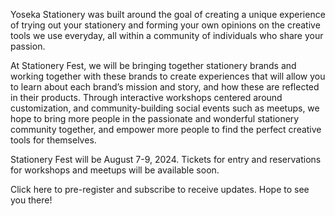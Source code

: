 Yoseka Stationery was built around the goal of creating a unique experience of trying out your stationery and forming your own opinions on the creative tools we use everyday, all within a community of individuals who share your passion.

At Stationery Fest, we will be bringing together stationery brands and working together with these brands to create experiences that will allow you to learn about each brand’s mission and story, and how these are reflected in their products. Through interactive workshops centered around customization, and community-building social events such as meetups, we hope to bring more people in the passionate and wonderful stationery community together, and empower more people to find the perfect creative tools for themselves.

Stationery Fest will be August 7-9, 2024. Tickets for entry and reservations for workshops and meetups will be available soon.

Click here to pre-register and subscribe to receive updates. Hope to see you there!
